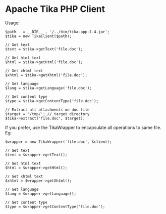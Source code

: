 Apache Tika PHP Client
=====================

Usage:

    $path   = __DIR__ . '/../bin/tika-app-1.4.jar'; 
    $tika = new TikaClient($path);

    // Get text
    $text = $tika->getText('file.doc');

    // Get html text
    $html = $tika->getHtml('file.doc');

    // Get xhtml text
    $xhtml = $tika->getXhtml('file.doc');

    // Get language
    $lang = $tika->getLanguage('file.doc');

    // Get content type
    $type = $tika->getContentType('file.doc');

    // Extract all attachments on doc file
    $target = '/tmp/'; // target directory
    $tika->extract('file.doc', $target);


If you prefer, use the TikaWrapper to encapsulate all operations to same file. Eg:

    $wrapper = new TikaWrapper('file.doc', $client);

    // Get text
    $text = $wrapper->getText();

    // Get html text
    $html = $wrapper->getHtml();

    // Get xhtml text
    $xhtml = $wrapper->getXhtml();

    // Get language
    $lang = $wrapper->getLanguage();

    // Get content type
    $type = $wrapper->getContentType('file.doc');